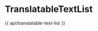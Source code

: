 <!-- ======================================================================
--- Search engine
title:          TranslatableTextList
keywords:       TranslatableTextList
description:    TranslatableTextList.
--- Menu system
order:          90
text:           TranslatableTextList
hidden:         false
umbel:          false
--- Page properties
id:
document:
layout:         layout-2-left
$-left:         #side-menu
searchable:     true
--- Side menu
side-menu-root:     /api
side-menu-header:   API
side-menu-top:      API
side-menu-depth:    1
======================================================================= -->

# TranslatableTextList

{{ api/translatable-text-list }}
